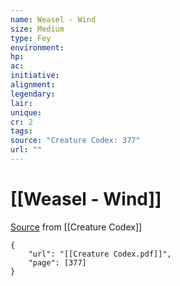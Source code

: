 ```yaml
---
name: Weasel - Wind
size: Medium
type: Fey
environment: 
hp: 
ac: 
initiative: 
alignment: 
legendary: 
lair: 
unique: 
cr: 2
tags: 
source: "Creature Codex: 377"
url: ""
---
```

# [[Weasel - Wind]]

[Source](zotero://open-pdf/library/items/NTNKJRHG?page=377) from [[Creature Codex]]

```pdf
{
	"url": "[[Creature Codex.pdf]]",
	"page": [377]
}
```


